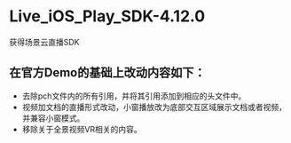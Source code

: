# Live_iOS_Play_SDK-4.12.0
获得场景云直播SDK
## 在官方Demo的基础上改动内容如下：
- 去除pch文件内的所有引用，并将其引用添加到相应的头文件中。
- 视频加文档的直播形式改动，小窗播放改为底部交互区域展示文档或者视频，并兼容小窗模式。
- 移除关于全景视频VR相关的内容。
